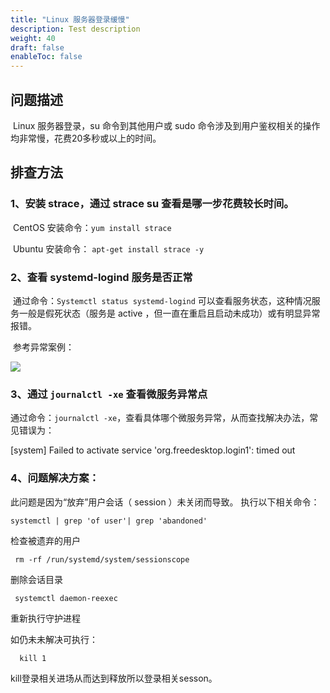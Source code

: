 ```yaml
---
title: "Linux 服务器登录缓慢"
description: Test description
weight: 40
draft: false
enableToc: false
---
```


## 问题描述 

​     Linux 服务器登录，su 命令到其他用户或 sudo 命令涉及到用户鉴权相关的操作均非常慢，花费20多秒或以上的时间。

## 排查方法

### 1、安装 strace，通过 strace su 查看是哪一步花费较长时间。

​         CentOS 安装命令：```yum install strace```

​         Ubuntu 安装命令： ```apt-get install strace -y```

### 2、查看 systemd-logind 服务是否正常

​         通过命令：```Systemctl status systemd-logind``` 可以查看服务状态，这种情况服务一般是假死状态（服务是 active ，但一直在重启且启动未成功）或有明显异常报错。

​        参考异常案例：

![](../../../_images/logintimeout1.png)

### 3、通过 ```journalctl -xe``` 查看微服务异常点

​    通过命令：```journalctl -xe```，查看具体哪个微服务异常，从而查找解决办法，常见错误为：

[system] Failed to activate service 'org.freedesktop.login1': timed out



### 4、问题解决方案：

  此问题是因为“放弃”用户会话（ session ）未关闭而导致。     执行以下相关命令：
```
systemctl | grep 'of user'| grep 'abandoned'
```
检查被遗弃的用户
```
 rm -rf /run/systemd/system/sessionscope
```
删除会话目录
```
 systemctl daemon-reexec
```
重新执行守护进程

如仍未未解决可执行：
```
  kill 1
```
kill登录相关进场从而达到释放所以登录相关sesson。
